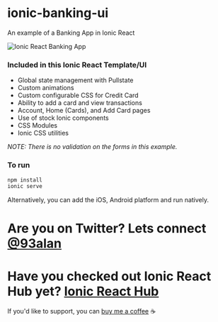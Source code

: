 # ionic-banking-ui
An example of a Banking App in Ionic React

![Ionic React Banking App](https://repository-images.githubusercontent.com/356345920/beb24480-9966-11eb-9397-d378677de5d0)

### Included in this Ionic React Template/UI
* Global state management with Pullstate
* Custom animations
* Custom configurable CSS for Credit Card
* Ability to add a card and view transactions
* Account, Home (Cards), and Add Card pages
* Use of stock Ionic components
* CSS Modules
* Ionic CSS utilities

*NOTE: There is no validation on the forms in this example.*

### To run

```javascript
npm install
ionic serve
```

Alternatively, you can add the iOS, Android platform and run natively.

# Are you on Twitter? Lets connect [@93alan](https://twitter.com/93alan)
# Have you checked out Ionic React Hub yet? [Ionic React Hub](https://ionicreacthub.com)
If you'd like to support, you can <a className="link" href="https://www.buymeacoffee.com/ionicreacthub" target="_blank" rel="noopener">buy me a coffee</a> ☕️
